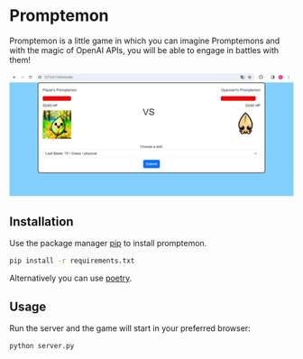 # Promptemon

Promptemon is a little game in which you can imagine Promptemons and with the magic of OpenAI APIs, you will be able to engage in battles with them!

![Local Image](promptemon_battle_screen.png)

## Installation

Use the package manager [pip](https://pip.pypa.io/en/stable/) to install promptemon.

```bash
pip install -r requirements.txt
```

Alternatively you can use [poetry](https://python-poetry.org/).

## Usage

Run the server and the game will start in your preferred browser:

```bash
python server.py
```